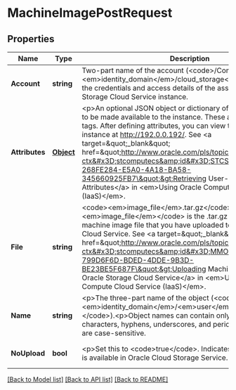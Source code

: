 # MachineImagePostRequest

## Properties
Name | Type | Description | Notes
------------ | ------------- | ------------- | -------------
**Account** | **string** | Two-part name of the account (&lt;code&gt;/Compute-&lt;em&gt;identity_domain&lt;/em&gt;/cloud_storage&lt;/code&gt; that contains the credentials and access details of the associated Oracle Storage Cloud Service instance. | [default to null]
**Attributes** | [**Object**](object.md) | &lt;p&gt;An optional JSON object or dictionary of arbitrary attributes to be made available to the instance. These are user-defined tags. After defining attributes, you can view them from within an instance at http://192.0.0.192/. See &lt;a target&#x3D;\&quot;_blank\&quot; href&#x3D;\&quot;http://www.oracle.com/pls/topic/lookup?ctx&#x3D;stcomputecs&amp;id&#x3D;STCSG-GUID-268FE284-E5A0-4A18-BA58-345660925FB7\&quot;&gt;Retrieving User-Defined Instance Attributes&lt;/a&gt; in &lt;em&gt;Using Oracle Compute Cloud Service (IaaS)&lt;/em&gt;. | [optional] [default to null]
**File** | **string** | &lt;code&gt;&lt;em&gt;image_file&lt;/em&gt;.tar.gz&lt;/code&gt;, where &lt;code&gt;&lt;em&gt;image_file&lt;/em&gt;&lt;/code&gt; is the .tar.gz name of the machine image file that you have uploaded to Oracle Storage Cloud Service. See &lt;a target&#x3D;\&quot;_blank\&quot; href&#x3D;\&quot;http://www.oracle.com/pls/topic/lookup?ctx&#x3D;stcomputecs&amp;id&#x3D;MMOCS-GUID-799D6F6D-BDED-4DDE-9B3D-BE23BE5F687F\&quot;&gt;Uploading Machine Image Files to Oracle Storage Cloud Service&lt;/a&gt; in &lt;em&gt;Using Oracle Compute Cloud Service (IaaS)&lt;/em&gt;. | [optional] [default to null]
**Name** | **string** | &lt;p&gt;The three-part name of the object (&lt;code&gt;/Compute-&lt;em&gt;identity_domain&lt;/em&gt;/&lt;em&gt;user&lt;/em&gt;/&lt;em&gt;object&lt;/em&gt;&lt;/code&gt;).&lt;p&gt;Object names can contain only alphanumeric characters, hyphens, underscores, and periods. Object names are case-sensitive. | [default to null]
**NoUpload** | **bool** | &lt;p&gt;Set this to &lt;code&gt;true&lt;/code&gt;. Indicates that the image file is available in Oracle Cloud Storage Service. | [optional] [default to null]

[[Back to Model list]](../README.md#documentation-for-models) [[Back to API list]](../README.md#documentation-for-api-endpoints) [[Back to README]](../README.md)


